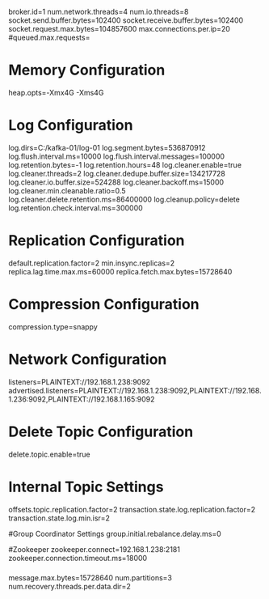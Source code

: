 broker.id=1
num.network.threads=4
num.io.threads=8
socket.send.buffer.bytes=102400
socket.receive.buffer.bytes=102400
socket.request.max.bytes=104857600
max.connections.per.ip=20
#queued.max.requests=


# Memory Configuration
heap.opts=-Xmx4G -Xms4G

# Log Configuration
log.dirs=C:/kafka-01/log-01
log.segment.bytes=536870912
log.flush.interval.ms=10000
log.flush.interval.messages=100000
log.retention.bytes=-1
log.retention.hours=48
log.cleaner.enable=true
log.cleaner.threads=2
log.cleaner.dedupe.buffer.size=134217728
log.cleaner.io.buffer.size=524288
log.cleaner.backoff.ms=15000
log.cleaner.min.cleanable.ratio=0.5
log.cleaner.delete.retention.ms=86400000
log.cleanup.policy=delete
log.retention.check.interval.ms=300000

# Replication Configuration
default.replication.factor=2 
min.insync.replicas=2
replica.lag.time.max.ms=60000
replica.fetch.max.bytes=15728640

# Compression Configuration
compression.type=snappy

# Network Configuration
listeners=PLAINTEXT://192.168.1.238:9092
advertised.listeners=PLAINTEXT://192.168.1.238:9092,PLAINTEXT://192.168.1.236:9092,PLAINTEXT://192.168.1.165:9092

# Delete Topic Configuration
delete.topic.enable=true

# Internal Topic Settings
offsets.topic.replication.factor=2
transaction.state.log.replication.factor=2
transaction.state.log.min.isr=2

#Group Coordinator Settings
group.initial.rebalance.delay.ms=0

#Zookeeper
zookeeper.connect=192.168.1.238:2181
zookeeper.connection.timeout.ms=18000


###
message.max.bytes=15728640
num.partitions=3
num.recovery.threads.per.data.dir=2